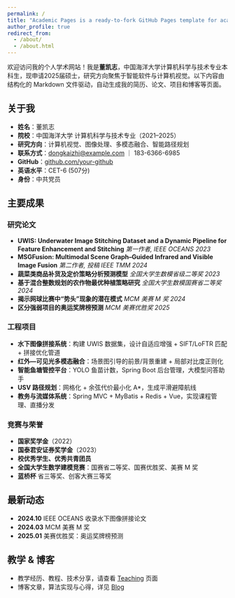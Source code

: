 ```yaml
---
permalink: /
title: "Academic Pages is a ready-to-fork GitHub Pages template for academic personal websites"
author_profile: true
redirect_from: 
  - /about/
  - /about.html
---
```


欢迎访问我的个人学术网站！我是**董凯志**，中国海洋大学计算机科学与技术专业本科生，现申请2025届硕士，研究方向聚焦于智能软件与计算机视觉。以下内容由结构化的 Markdown 文件驱动，自动生成我的简历、论文、项目和博客等页面。

## 关于我

- **姓名**：董凯志
- **院校**：中国海洋大学 计算机科学与技术专业（2021–2025）
- **研究方向**：计算机视觉、图像处理、多模态融合、智能路径规划
- **联系方式**：[dongkaizhi@example.com](mailto:dongkaizhi@example.com) ｜ 183-6366-6985
- **GitHub**：[github.com/your-github](https://github.com/your-github)
- **英语水平**：CET-6 (507分)
- **身份**：中共党员

## 主要成果

### 研究论文

- **UWIS: Underwater Image Stitching Dataset and a Dynamic Pipeline for Feature Enhancement and Stitching**
   *第一作者, IEEE OCEANS 2023*
- **MSGFusion: Multimodal Scene Graph–Guided Infrared and Visible Image Fusion**
   *第二作者, 投稿 IEEE TMM 2024*
- **蔬菜类商品补货及定价策略分析预测模型**
   *全国大学生数模省级二等奖 2023*
- **基于混合整数规划的农作物最优种植策略研究**
   *全国大学生数模国赛省二等奖 2024*
- **揭示网球比赛中“势头”现象的潜在模式**
   *MCM 美赛 M 奖 2024*
- **区分强弱项目的奥运奖牌榜预测**
   *MCM 美赛优胜奖 2025*

### 工程项目

- **水下图像拼接系统**：构建 UWIS 数据集，设计自适应增强 + SIFT/LoFTR 匹配 + 拼接优化管道
- **红外—可见光多模态融合**：场景图引导的前景/背景重建 + 局部对比度正则化
- **智能鱼塘管控平台**：YOLO 鱼苗计数，Spring Boot 后台管理，大模型问答助手
- **USV 路径规划**：网格化 + 余弦代价最小化 A*，生成平滑避障航线
- **教务与流媒体系统**：Spring MVC + MyBatis + Redis + Vue，实现课程管理、直播分发

### 竞赛与荣誉

- **国家奖学金**（2022）
- **国泰君安证券奖学金**（2023）
- **校优秀学生、优秀共青团员**
- **全国大学生数学建模竞赛**：国赛省二等奖、国赛优胜奖、美赛 M 奖
- **蓝桥杯** 省三等奖、创客大赛三等奖

## 最新动态

- **2024.10** IEEE OCEANS 收录水下图像拼接论文
- **2024.03** MCM 美赛 M 奖
- **2025.01** 美赛优胜奖：奥运奖牌榜预测

## 教学 & 博客

- 教学经历、教程、技术分享，请查看 [Teaching](https://blog.csdn.net/2302_76951580?type=blog) 页面
- 博客文章，算法实现与心得，详见 [Blog](https://blog.csdn.net/2302_76951580?type=blog)